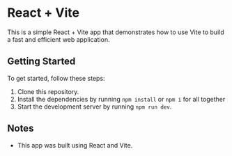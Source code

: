 # React + Vite


This is a simple React + Vite app that demonstrates how to use Vite to build a fast and efficient web application.

## Getting Started

To get started, follow these steps:

1. Clone this repository.
2. Install the dependencies by running `npm install` or `npm i` for all together
3. Start the development server by running `npm run dev`.

## Notes

- This app was built using React and Vite.
